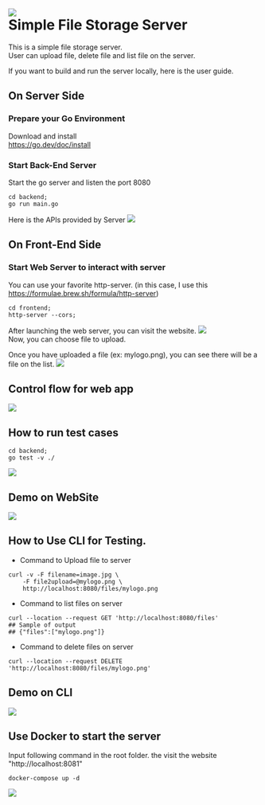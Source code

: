 ![](./frontend/images/icon-256.jpg)  
Simple File Storage Server
================================================

This is a simple file storage server.   
User can upload file,  delete file and list file on the server. 

If you want to build and run the server locally, here is the user guide. 

## On Server Side
### Prepare your Go Environment
Download and install  
<https://go.dev/doc/install>  

### Start Back-End Server
Start the go server and listen the port 8080
```shell
cd backend;
go run main.go
```

Here is the APIs provided by Server 
![](./APIs.png)

## On Front-End Side
### Start Web Server to interact with server 
You can use your favorite http-server.
(in this case, I use this https://formulae.brew.sh/formula/http-server)
```
cd frontend;
http-server --cors;
```
After launching the web server, you can visit the website. 
![](./webpage.png)  
Now, you can choose file to upload.  

Once you have uploaded a file (ex: mylogo.png), 
you can see there will be a file on the list. 
![](./webpage_list.png)

## Control flow for web app
![](./control_flow_for_web_app.png)

## How to run test cases
```shell
cd backend; 
go test -v ./
```
![](./demo_testcases.png)

## Demo on WebSite
![](./demo_20211127.gif)

## How to Use CLI for Testing. 
- Command to Upload file to server 
```shell
curl -v -F filename=image.jpg \
    -F file2upload=@mylogo.png \
    http://localhost:8080/files/mylogo.png
```
- Command to list files on server
```shell
curl --location --request GET 'http://localhost:8080/files'
## Sample of output 
## {"files":["mylogo.png"]}
```
- Command to delete files on server 
```shell
curl --location --request DELETE 'http://localhost:8080/files/mylogo.png'
```
## Demo on CLI
![](./demo_cli.gif)

## Use Docker to start the server
Input following command in the root folder.
the visit the website "http://localhost:8081"
```shell
docker-compose up -d
```
![](./demo_docker-compose.gif)


